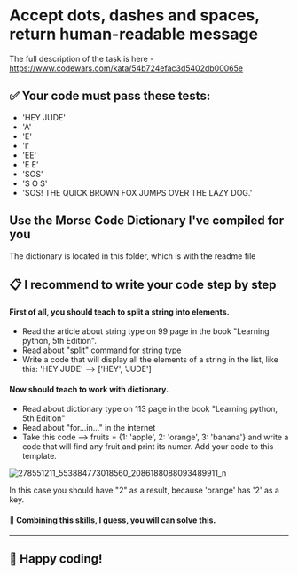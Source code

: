 # Accept dots, dashes and spaces, return human-readable message

The full description of the task is here - https://www.codewars.com/kata/54b724efac3d5402db00065e

## ✅ Your code must pass these tests:
- 'HEY JUDE'
- 'A'
- 'E'
- 'I'
- 'EE'
- 'E E'
- 'SOS'
- 'S O S'
- 'SOS! THE QUICK BROWN FOX JUMPS OVER THE LAZY DOG.'

## Use the Morse Code Dictionary I've сompiled for you
The dictionary is located in this folder, which is with the readme file

## 📋 I recommend to write your code step by step

#### First of all, you should teach to split a string into elements.
- Read the article about string type on 99 page in the book "Learning python, 5th Edition".
- Read about "split" command for string type
- Write a code that will display all the elements of a string in the list, like this: 'HEY JUDE' --> ['HEY', 'JUDE']

#### Now should teach to work with dictionary.
- Read about dictionary type on 113 page in the book "Learning python, 5th Edition"
- Read about "for...in..." in the internet
- Take this code --> fruits = {1: 'apple', 2: 'orange', 3: 'banana'} and write a code that will find any fruit and print its numer. Add your code to this template. 

![278551211_553884773018560_2086188088093489911_n](https://user-images.githubusercontent.com/83316137/164453455-13f3c6bf-bb1d-472d-af0c-410548e6d791.png)

In this case you should have "2" as a result, because 'orange' has '2' as a key.

#### 🎯 Combining this skills, I guess, you will can solve this.

_____________________________________________

## 👾 Happy coding!
